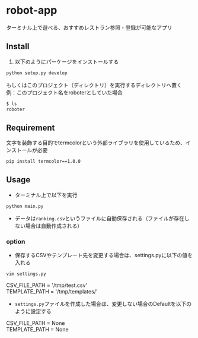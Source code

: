 # robot-app
ターミナル上で遊べる、おすすめレストラン参照・登録が可能なアプリ

## Install

1. 以下のようにパーケージをインストールする
```bash
python setup.py develop
```

もしくはこのプロジェクト（ディレクトリ）を実行するディレクトリへ置く
例：このプロジェクト名をroboterとしていた場合

```bash
$ ls
roboter
```

## Requirement
文字を装飾する目的でtermcolorという外部ライブラリを使用しているため、インストールが必要
```bash
pip install termcolor==1.0.0
```

## Usage

- ターミナル上で以下を実行
```bash
python main.py
```

- データは`ranking.csv`というファイルに自動保存される（ファイルが存在しない場合は自動作成される）

### option
- 保存するCSVやテンプレート先を変更する場合は、settings.pyに以下の値を入れる

```bash
vim settings.py
```
CSV_FILE_PATH = '/tmp/test.csv'<br>
TEMPLATE_PATH = '/tmp/templates/'

- `settings.py`ファイルを作成した場合は、変更しない場合のDefaultを以下のように設定する

CSV_FILE_PATH = None<br>
TEMPLATE_PATH = None
